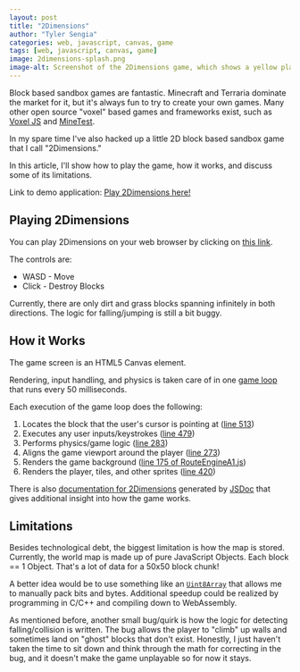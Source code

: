 ```yaml
---
layout: post
title: "2Dimensions"
author: "Tyler Sengia"
categories: web, javascript, canvas, game
tags: [web, javascript, canvas, game]
image: 2dimensions-splash.png
image-alt: Screenshot of the 2Dimensions game, which shows a yellow player sprite digging a hole into the dirt blocks.
---
```


Block based sandbox games are fantastic. Minecraft and Terraria dominate the market for it, but it's always fun to try to create your own games. Many other open source "voxel" based games and frameworks exist, such as [Voxel JS](https://www.voxeljs.com/) and [MineTest](https://www.minetest.net/).

In my spare time I've also hacked up a little 2D block based sandbox game that I call "2Dimensions." 

In this article, I'll show how to play the game, how it works, and discuss some of its limitations.

<div class="note" >
  Link to demo application: <a href="assets/static/games/2Dimensions/game.html" >Play 2Dimensions here!</a>
</div>

## Playing 2Dimensions
You can play 2Dimensions on your web browser by clicking on [this link](assets/static/games/2Dimensions/game.html).

The controls are:
- WASD - Move
- Click - Destroy Blocks

Currently, there are only dirt and grass blocks spanning infinitely in both directions. The logic for falling/jumping is still a bit buggy.

## How it Works
The game screen is an HTML5 Canvas element.

Rendering, input handling, and physics is taken care of in one [game loop](assets/static/games/2Dimensions/docs/game.js.html#line259) that runs every 50 milliseconds.

Each execution of the game loop does the following:
1. Locates the block that the user's cursor is pointing at ([line 513](assets/static/games/2Dimensions/docs/game.js.html#line513))
2. Executes any user inputs/keystrokes ([line 479](assets/static/games/2Dimensions/docs/game.js.html#line479))
3. Performs physics/game logic ([line 283](assets/static/games/2Dimensions/docs/game.js.html#line283))
4. Aligns the game viewport around the player ([line 273](assets/static/games/2Dimensions/docs/game.js.html#line273))
5. Renders the game background ([line 175 of RouteEngineA1.js](assets/static/games/2Dimensions/docs/RouteEngineA1.js.html#line175))
6. Renders the player, tiles, and other sprites ([line 420](assets/static/games/2Dimensions/docs/game.js.html#line420))


There is also [documentation for 2Dimensions](assets/static/games/2Dimensions/docs/index.html) generated by [JSDoc](https://jsdoc.app/) that gives additional insight into how the game works.

## Limitations
Besides technological debt, the biggest limitation is how the map is stored. Currently, the world map is made up of pure JavaScript Objects. Each block == 1 Object. That's a lot of data for a 50x50 block chunk! 

A better idea would be to use something like an [`Uint8Array`](https://developer.mozilla.org/en-US/docs/Web/JavaScript/Reference/Global_Objects/Uint8Array) that allows me to manually pack bits and bytes. Additional speedup could be realized by programming in C/C++ and compiling down to WebAssembly. 

As mentioned before, another small bug/quirk is how the logic for detecting falling/collision is written. The bug allows the player to "climb" up walls and sometimes land on "ghost" blocks that don't exist. Honestly, I just haven't taken the time to sit down and think through the math for correcting in the bug, and it doesn't make the game unplayable so for now it stays.